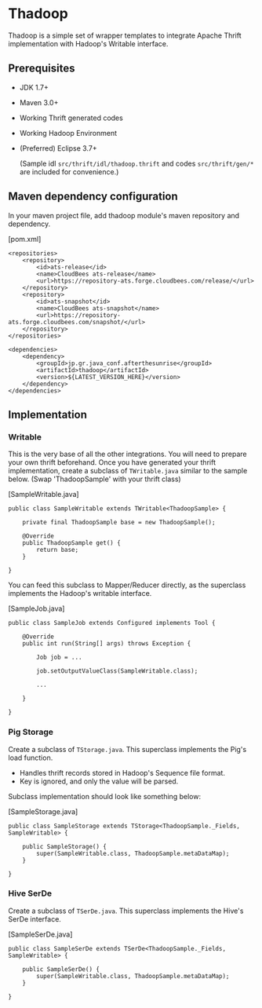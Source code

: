 # Thadoop
Thadoop is a simple set of wrapper templates to integrate Apache Thrift implementation with Hadoop's Writable interface.

## Prerequisites
* JDK 1.7+
* Maven 3.0+
* Working Thrift generated codes
* Working Hadoop Environment
* (Preferred) Eclipse 3.7+ 

  (Sample idl `src/thrift/idl/thadoop.thrift` and codes `src/thrift/gen/*` are included for convenience.)

## Maven dependency configuration
In your maven project file, add thadoop module's maven repository and dependency.

[pom.xml]

	<repositories>
		<repository>
			<id>ats-release</id>
   			<name>CloudBees ats-release</name>
   			<url>https://repository-ats.forge.cloudbees.com/release/</url>
		</repository>
		<repository>
			<id>ats-snapshot</id>
			<name>CloudBees ats-snapshot</name>
			<url>https://repository-ats.forge.cloudbees.com/snapshot/</url>
		</repository>
	</repositories>
	
	<dependencies>
		<dependency>
			<groupId>jp.gr.java_conf.afterthesunrise</groupId>
			<artifactId>thadoop</artifactId>
			<version>${LATEST_VERSION_HERE}</version>
		</dependency>
	</dependencies>

## Implementation

### Writable
This is the very base of all the other integrations. You will need to prepare your own thrift beforehand. Once you have generated your thrift implementation, create a subclass of `TWritable.java` similar to the sample below. (Swap 'ThadoopSample' with your thrift class)

[SampleWritable.java]

	public class SampleWritable extends TWritable<ThadoopSample> {
		
		private final ThadoopSample base = new ThadoopSample();
		
		@Override
		public ThadoopSample get() {
			return base;
		}
		
	}

You can feed this subclass to Mapper/Reducer directly, as the superclass implements the Hadoop's writable interface.

[SampleJob.java]

	public class SampleJob extends Configured implements Tool {

		@Override
		public int run(String[] args) throws Exception {
			
			Job job = ...
			
			job.setOutputValueClass(SampleWritable.class);
			
			...
			
		}
		
	}


### Pig Storage
Create a subclass of `TStorage.java`. This superclass implements the Pig's load function. 
* Handles thrift records stored in Hadoop's Sequence file format.
* Key is ignored, and only the value will be parsed.

Subclass implementation should look like something below:

[SampleStorage.java]

	public class SampleStorage extends TStorage<ThadoopSample._Fields, SampleWritable> {
		
		public SampleStorage() {
			super(SampleWritable.class, ThadoopSample.metaDataMap);
		}
		
	}


### Hive SerDe
Create a subclass of `TSerDe.java`. This superclass implements the Hive's SerDe interface.

[SampleSerDe.java]

	public class SampleSerDe extends TSerDe<ThadoopSample._Fields, SampleWritable> {

		public SampleSerDe() {
			super(SampleWritable.class, ThadoopSample.metaDataMap);
		}

	}
